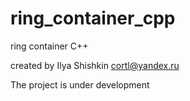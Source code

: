# ring_container_cpp
ring container C++

created by Ilya Shishkin
cortl@yandex.ru

The project is under development
